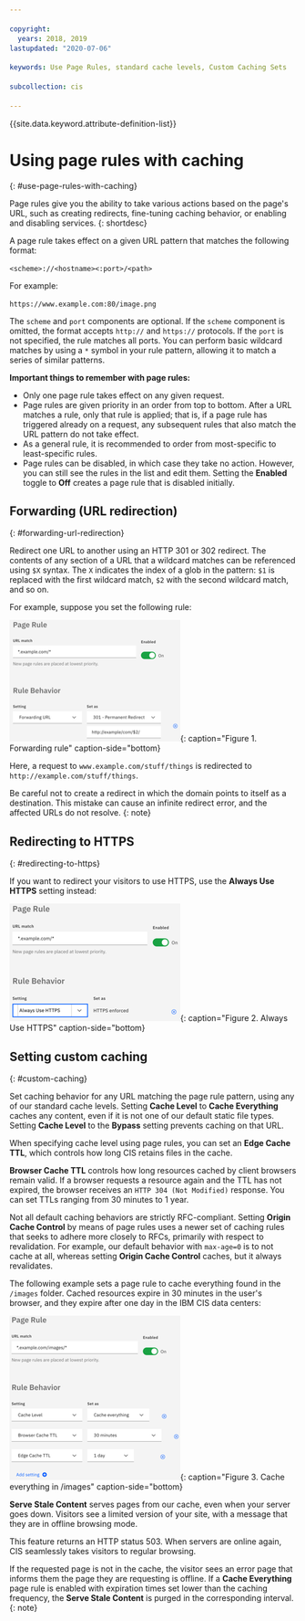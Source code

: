 ```yaml
---

copyright:
  years: 2018, 2019
lastupdated: "2020-07-06"

keywords: Use Page Rules, standard cache levels, Custom Caching Sets

subcollection: cis

---
```


{{site.data.keyword.attribute-definition-list}}

# Using page rules with caching
{: #use-page-rules-with-caching}

Page rules give you the ability to take various actions based on the page's URL, such as creating redirects, fine-tuning caching behavior, or enabling and disabling services.
{: shortdesc}

A page rule takes effect on a given URL pattern that matches the following format:

`<scheme>://<hostname><:port>/<path>`

For example:

`https://www.example.com:80/image.png`

The `scheme` and `port` components are optional. If the `scheme` component is omitted, the format accepts `http://` and `https://` protocols. If the `port` is not specified, the rule matches all ports. You can perform basic wildcard matches by using a `*` symbol in your rule pattern, allowing it to match a series of similar patterns.

**Important things to remember with page rules:**

* Only one page rule takes effect on any given request.
* Page rules are given priority in an order from top to bottom. After a URL matches a rule, only that rule is applied; that is, if a page rule has triggered already on a request, any subsequent rules that also match the URL pattern do not take effect.
* As a general rule, it is recommended to order from most-specific to least-specific rules.
* Page rules can be disabled, in which case they take no action. However, you can still see the rules in the list and edit them. Setting the **Enabled** toggle to **Off** creates a page rule that is disabled initially.

## Forwarding (URL redirection)
{: #forwarding-url-redirection}

Redirect one URL to another using an HTTP 301 or 302 redirect. The contents of any section of a URL that a wildcard matches can be referenced using `$X` syntax. The `X` indicates the index of a glob in the pattern: `$1` is replaced with the first wildcard match,  `$2` with the second wildcard match, and so on.

For example, suppose you set the following rule:

![image](images/url-redirection-example.png "Image describing forwarding rule"){: caption="Figure 1. Forwarding rule" caption-side="bottom}

Here, a request to `www.example.com/stuff/things` is redirected to `http://example.com/stuff/things`.

Be careful not to create a redirect in which the domain points to itself as a destination. This mistake can cause an infinite redirect error, and the affected URLs do not resolve.
{: note}

## Redirecting to HTTPS
{: #redirecting-to-https}

If you want to redirect your visitors to use HTTPS, use the **Always Use HTTPS** setting instead:

![image2](images/url-matching-patterns.png "Image describing Always Use HTTPS rule"){: caption="Figure 2. Always Use HTTPS" caption-side="bottom}

## Setting custom caching
{: #custom-caching}

Set caching behavior for any URL matching the page rule pattern, using any of our standard cache levels. Setting **Cache Level** to **Cache Everything** caches any content, even if it is not one of our default static file types. Setting **Cache Level** to the **Bypass** setting prevents caching on that URL.

When specifying cache level using page rules, you can set an **Edge Cache TTL**, which controls how long CIS retains files in the cache.

**Browser Cache TTL** controls how long resources cached by client browsers remain valid. If a browser requests a resource again and the TTL has not expired, the browser receives an `HTTP 304 (Not Modified)` response. You can set TTLs ranging from 30 minutes to 1 year.

Not all default caching behaviors are strictly RFC-compliant. Setting **Origin Cache Control** by means of page rules uses a newer set of caching rules that seeks to adhere more closely to RFCs, primarily with respect to revalidation. For example, our default behavior with `max-age=0` is to not cache at all, whereas setting **Origin Cache Control** caches, but it always revalidates.

The following example sets a page rule to cache everything found in the `/images` folder. Cached resources expire in 30 minutes in the user's browser, and they expire after one day in the IBM CIS data centers:

![image3](images/url-example.png "Image describing caching images folder"){: caption="Figure 3. Cache everything in /images" caption-side="bottom}

**Serve Stale Content** serves pages from our cache, even when your server goes down. Visitors see a limited version of your site, with a message that they are in offline browsing mode.

This feature returns an HTTP status 503. When servers are online again, CIS seamlessly takes visitors to regular browsing.

If the requested page is not in the cache, the visitor sees an error page that informs them the page they are requesting is offline. If a **Cache Everything** page rule is enabled with expiration times set lower than the caching frequency, the **Serve Stale Content** is purged in the corresponding interval.
{: note}
